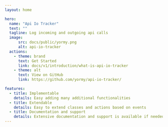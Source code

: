 ```yaml
---
layout: home

hero:
  name: "Api Io Tracker"
  text: ""
  tagline: Log incoming and outgoing api calls
  image:
      src: docs/public/yormy.png
      alt: api-io-tracker
  actions:
    - theme: brand
      text: Get Started
      link: docs/v1/introduction/what-is-api-io-tracker
    - theme: alt
      text: View on GitHub
      link: https://github.com/yormy/api-io-tracker/

features:
  - title: Implementable
    details: Easy adding many additional functionalities
  - title: Extendable
    details: Easy to extend classes and actions based on events
  - title: Documentation and support
    details: Extensive documentation and support is available if needed
---
```

